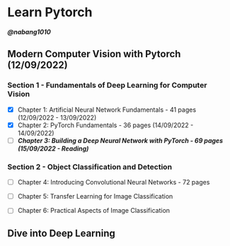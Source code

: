# Learn Pytorch

***@nabang1010***

## Modern Computer Vision with Pytorch (12/09/2022)
### Section 1 - Fundamentals of Deep Learning for Computer Vision
- [x] Chapter 1: Artificial Neural Network Fundamentals - 41 pages (12/09/2022 - 13/09/2022)
- [x] Chapter 2: PyTorch Fundamentals - 36 pages (14/09/2022 - 14/09/2022)
- [ ] ***Chapter 3: Building a Deep Neural Network with PyTorch - 69 pages (15/09/2022 - Reading)***
### Section 2 - Object Classification and Detection
- [ ] Chapter 4: Introducing Convolutional Neural Networks - 72 pages
- [ ] Chapter 5: Transfer Learning for Image Classification
- [ ] Chapter 6: Practical Aspects of Image Classification


## Dive into Deep Learning







